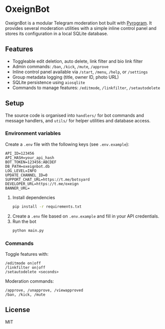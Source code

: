 # OxeignBot

OxeignBot is a modular Telegram moderation bot built with [Pyrogram](https://docs.pyrogram.org/). It provides several moderation utilities with a simple inline control panel and stores its configuration in a local SQLite database.

## Features

- Toggleable edit deletion, auto delete, link filter and bio link filter
- Admin commands: `/ban`, `/kick`, `/mute`, `/approve`
- Inline control panel available via `/start`, `/menu`, `/help`, or `/settings`
- Group metadata logging (title, owner ID, photo URL)
- SQLite persistence using `aiosqlite`
- Commands to manage features: `/editmode`, `/linkfilter`, `/setautodelete`

## Setup

The source code is organised into `handlers/` for bot commands and message
handlers, and `utils/` for helper utilities and database access.

### Environment variables

Create a `.env` file with the following keys (see `.env.example`):

```
API_ID=123456
API_HASH=your_api_hash
BOT_TOKEN=123456:ABCDEF
DB_PATH=oxeignbot.db
LOG_LEVEL=INFO
UPDATE_CHANNEL_ID=0
SUPPORT_CHAT_URL=https://t.me/botsyard
DEVELOPER_URL=https://t.me/oxeign
BANNER_URL=
```

1. Install dependencies
   ```bash
   pip install -r requirements.txt
   ```
2. Create a `.env` file based on `.env.example` and fill in your API credentials.
3. Run the bot
   ```bash
   python main.py
   ```

### Commands

Toggle features with:
```
/editmode on|off
/linkfilter on|off
/setautodelete <seconds>
```
Moderation commands:
```
/approve, /unapprove, /viewapproved
/ban, /kick, /mute
```

## License

MIT
